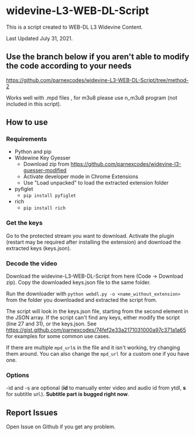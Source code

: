 # widevine-L3-WEB-DL-Script
This is a script created to WEB-DL L3 Widevine Content.

Last Updated July 31, 2021.

## Use the branch below if you aren't able to modify the code according to your needs

<https://github.com/parnexcodes/widevine-L3-WEB-DL-Script/tree/method-2>

Works well with .mpd files , for m3u8 please use n_m3u8 program (not included in this script).

## How to use
### Requirements
* Python and pip
* Widewine Key Gyesser
  * Download zip from https://github.com/parnexcodes/widevine-l3-guesser-modified
  * Activate developer mode in Chrome Extensions
  * Use "Load unpacked" to load the extracted extension folder
* pyfiglet
  * `pip install pyfiglet`
* rich
  * `pip install rich`

### Get the keys
Go to the protected stream you want to download. Activate the plugin (restart may be required after installing the extension) and download the extracted keys (keys.json).

### Decode the video
Download the widevine-L3-WEB-DL-Script from here (Code -> Download zip). Copy the downloaded keys.json file to the same folder.

Run the downloader with `python webdl.py -o <name_without_extension>` from the folder you downloaded and extracted the script from.

The script will look in the keys.json file, starting from the second element in the JSON array. If the script can't find any keys, either modify the script (line 27 and 31), or the keys.json. See <https://gist.github.com/parnexcodes/74fef2e33a2171031000a97c371a1a65> for examples for some common use cases.

If there are multiple `mpd_url`s in the file and it isn't working, try changing them around. You can also change the `mpd_url` for a custom one if you have one.

### Options
-id and -s are optional (**id** to manually enter video and audio id from ytdl, **s** for subtitle url.). **Subtitle part is bugged right now**.

## Report Issues

Open Issue on Github if you get any problem.
